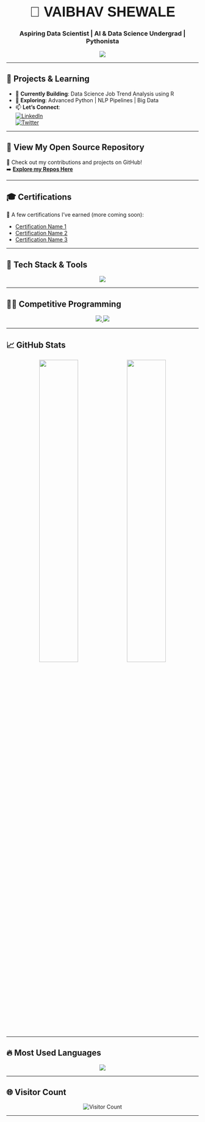 <h1 align="center" style="font-family: 'Orbitron', sans-serif; font-size: 36px;">🚀 VAIBHAV SHEWALE</h1>
<h3 align="center"><strong>Aspiring Data Scientist | AI & Data Science Undergrad | Pythonista</strong></h3>

<p align="center">
  <img src="https://readme-typing-svg.herokuapp.com/?lines=⚡+Data+Science+Enthusiast;🚀+Lifelong+Learner;🧠+Open+Source+Contributor;🐍+Python+Champion&center=true&width=600&height=50&font=Orbitron&color=00ffff&size=24">
</p>

---

## 🌌 Projects & Learning

- 🔭 **Currently Building**: Data Science Job Trend Analysis using R  
- 🧠 **Exploring**: Advanced Python | NLP Pipelines | Big Data  
- 📫 **Let’s Connect**:  
  [![LinkedIn](https://img.shields.io/badge/LinkedIn-blue?style=for-the-badge&logo=linkedin)](https://www.linkedin.com/in/vaibhav-shewale01)  
  [![Twitter](https://img.shields.io/badge/Twitter-1DA1F2?style=for-the-badge&logo=twitter&logoColor=white)](https://x.com/VladNoxAeterna)

---

## 💾 View My Open Source Repository

🌟 Check out my contributions and projects on GitHub!  
➡️ [**Explore my Repos Here**](https://github.com/VaibhavShewale?tab=repositories)

---

## 🎓 Certifications

📜 A few certifications I’ve earned (more coming soon):  

- [Certification Name 1](#)
- [Certification Name 2](#)
- [Certification Name 3](#)

---

## 🧰 Tech Stack & Tools

<p align="center">
  <img src="https://skillicons.dev/icons?i=python,r,java,html,css,bootstrap,vscode,git,github,linux,postgresql&theme=dark" />
</p>

---

## 👨‍💻 Competitive Programming

<p align="center">
  <a href="https://www.hackerrank.com/vaibhavshewale">
    <img src="https://img.shields.io/badge/HackerRank-2%20⭐-1ba94c?style=for-the-badge&logo=hackerrank&logoColor=white" />
  </a>
  <a href="https://leetcode.com/yourusername">
    <img src="https://img.shields.io/badge/LeetCode-Active-orange?style=for-the-badge&logo=leetcode" />
  </a>
</p>

---

## 📈 GitHub Stats

<p align="center">
  <img src="https://github-readme-stats.vercel.app/api?username=VaibhavShewale&show_icons=true&theme=radical&include_all_commits=true&count_private=true" width="45%" />
  <img src="https://github-readme-streak-stats.herokuapp.com/?user=VaibhavShewale&theme=radical" width="45%" />
</p>

---

## 🔥 Most Used Languages

<p align="center">
  <img src="https://github-readme-stats.vercel.app/api/top-langs/?username=VaibhavShewale&layout=compact&theme=tokyonight" />
</p>

---

## 🌐 Visitor Count

<p align="center">
  <img src="https://profile-counter.glitch.me/vaibhavsss/count.svg" alt="Visitor Count" />
</p>

---
